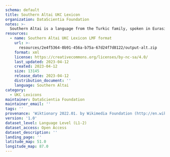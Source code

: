 ```yaml
---
schema: default
title: Southern Altai UKC Lexicon
organization: DataScientia Foundation
notes: >-
  Southern Altai is a language from the Turkic family, spoken in Eurasia. The UKC Lexicon of Southern Altai is represented as a lexico-semantic network. It consists of words, word senses, synsets, as well as sense-level and synset-level relationships.
resources:
  - name: Southern Altai UKC Lexicon LMF format
    url: >-
      resources/2e4f5364-0b91-456a-b75a-67d24f7d8122/output-alt.zip
    format: xml
    license: https://creativecommons.org/licenses/by-nc-sa/4.0/
    last_updated: 2023-04-12
    created: 2023-04-12
    size: 13145
    release_date: 2023-04-12
    distribution_document: ''
    language: Southern Altai
category:
  - UKC Lexicons
maintainer: DataScientia Foundation
maintainer_email: ''
tags: ''
provenance: 'Wiktionary 2022.01. by Wikimedia Foundation (http://en.wiktionary.org); CogNet 2.1 by Khuyagbaatar Batsuren, National University of Mongolia (http://cognet.ukc.disi.unitn.it); MorphyNet 2.0 by Gábor Bella and Khuyagbaatar Batsuren (http://ukc.disi.unitn.it/index.php/morphynet/); Princeton WordNet 2.1 by Princeton University (https://wordnet.princeton.edu)'
version: '1.0'
dataset_level: Language Level (L1-2)
dataset_access: Open Access
dataset_description: ''
landing_page: ''
latitude_map: 51.0
longitude_map: 87.0
---
```

